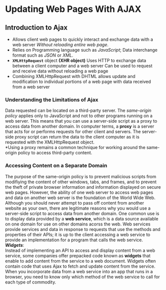 # Updating Web Pages With AJAX

## Introduction to Ajax
- Allows client web pages to quickly interact and exchange data with a web server *Without reloading entire web page*.
- Relies on Programming language such as *JavaScript*; Data interchange format such as *JSON* or *XML*.
- **```XMLHttpRequest```** object **(XHR object)**
  Uses HTTP to exchange data between a client computer and a web server
  Can be used to request and receive data without reloading a web page
- Combining XMLHttpRequest with DHTML allows update and modification to individual portions of a web page with data received from a web server

### Understanding the Limitations of Ajax
Data requested can be located on a third-party server. The *same-origin policy* applies only to JavaScript and not to other programs running on a web server. This means that you can use a server-side script as a proxy to access data from another domain. In computer terms, a **proxy** is a server that acts for or performs requests for other client and servers. The server-side proxy script can return the data to the client computer as it is requested with the XMLHttpRequest object.  
*Using a proxy remains a common technique for working around the same-origin policy to access third-party content. 
### Accessing Content on a Separate Domain
The purpose of the same-origin policy is to prevent malicious scripts from modifiying the content of other windows, tabs, and frames, and to prevent the theft of private browser information and information displayed on secure web pages. However, the ability of one web server to access web pages and data on another web server is the foundation of the World Wide Web. Although you should never attempt to pass off content from another website as your own, there are legitimate reasons why you would use a server-side script to access data from another domain. One common use is to display data provided by a **web service**, which is a data source available on one domain for use on other domains acorss the web. Web services provide services and data in response to requests that use the methods and properties of their APIs; it is up to the client accessing a web service to provide an implementation for a program that calls the web service.  
***Widgets***:  
Instead of implementing an API to access and display content from a web service, some companies offer prepacked code known as **widgets** that enable to add content from the service to a web document. Widgets often contain code that uses Ajax to fetch and update content from the service.  
When you incorporate data from a web service into an app that runs in a browser, you need to know only which method of the web service to call for each type of commodity.


